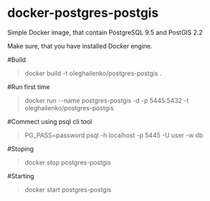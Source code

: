 # docker-postgres-postgis
Simple Docker image, that contain PostgreSQL 9.5 and PostGIS 2.2

Make sure, that you have installed Docker engine.

#Build
> docker build -t oleghailenko/postgres-postgis .

#Run first time
> docker run --name postgres-postgis -d -p 5445:5432 -t oleghailenko/postgres-postgis

#Commect using psql cli tool
> PG_PASS=password psql -h localhost -p 5445 -U user -w db

#Stoping
> docker stop postgres-postgis

#Starting
> docker start postgres-postgis
